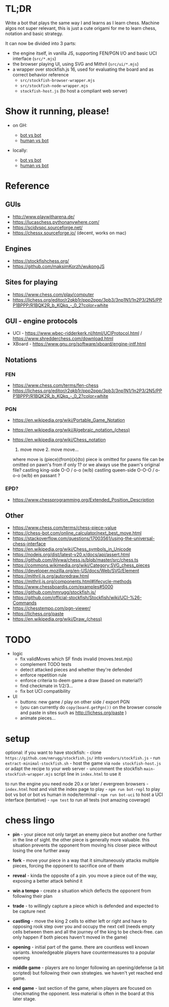 # TL;DR

Write a bot that plays the same way I and learns as I learn chess.
Machine algos not super relevant, this is just a cute origami for me to learn chess, notation and basic strategy.

It can now be divided into 3 parts:
- the engine itself, in vanilla JS, supporting FEN/PGN I/O and basic UCI interface (`src/*.mjs`)
- the browser playing UI, using SVG and Mithril (`src/ui/*.mjs`)
- a wrapper over stockfish.js 16, used for evaluating the board and as correct behavior reference
    - `src/stockfish-browser-wrapper.mjs`
    - `src/stockfish-node-wrapper.mjs`
    - `stockfish-host.js` (to host a compliant web server)

# Show it running, please!

- on GH:

    - [bot vs bot  ](https://josepedrodias.github.io/chess/?only-bots=1&speed=1)
    - [human vs bot](https://josepedrodias.github.io/chess/)

- locally:
    - [bot vs bot  ](http://localhost:8080/chess/?only-bots=1&speed=1)
    - [human vs bot](http://localhost:8080/)

# Reference

## GUIs

- http://www.playwitharena.de/
- https://lucaschess.pythonanywhere.com/
- https://scidvspc.sourceforge.net/
- https://chessx.sourceforge.io/  (decent, works on mac)


## Engines

- https://stockfishchess.org/
- https://github.com/maksimKorzh/wukongJS


## Sites for playing

- https://www.chess.com/play/computer
- https://lichess.org/editor/r2qkb1r/ppp2ppp/3pb3/3np1N1/1n2P3/2N5/PPP1BPPP/R1BQK2R_b_KQkq_-_0_2?color=white


## GUI - engine protocols

- UCI - https://www.wbec-ridderkerk.nl/html/UCIProtocol.html / https://www.shredderchess.com/download.html
- XBoard - https://www.gnu.org/software/xboard/engine-intf.html


## Notations

### FEN

- https://www.chess.com/terms/fen-chess
- https://lichess.org/editor/r2qkb1r/ppp2ppp/3pb3/3np1N1/1n2P3/2N5/PPP1BPPP/R1BQK2R_b_KQkq_-_0_2?color=white


### PGN

- https://en.wikipedia.org/wiki/Portable_Game_Notation
- https://en.wikipedia.org/wiki/Algebraic_notation_(chess)
- https://en.wikipedia.org/wiki/Chess_notation

    1. move move 2. move move...

    where move is (piece)(from)(x)(to)
    piece is omitted for pawns
    file can be omitted on pawn's from if only 1? or we always use the pawn's original file?
    castling king-side O-O / o-o  (w/b)
    castling queen-side O-O-O / o-o-o (w/b)
    en passant ?

### EPD?

- https://www.chessprogramming.org/Extended_Position_Description


## Other

- https://www.chess.com/terms/chess-piece-value
- https://chess-bot.com/online_calculator/next_best_move.html
- https://stackoverflow.com/questions/17003561/using-the-universal-chess-interface
- https://en.wikipedia.org/wiki/Chess_symbols_in_Unicode
- https://nodejs.org/dist/latest-v20.x/docs/api/assert.html
- https://github.com/jhlywa/chess.js/blob/master/src/chess.ts
- https://commons.wikimedia.org/wiki/Category:SVG_chess_pieces
- https://developer.mozilla.org/en-US/docs/Web/SVG/Element
- https://mithril.js.org/autoredraw.html
- https://mithril.js.org/components.html#lifecycle-methods
- https://www.chessboardjs.com/examples#5000
- https://github.com/nmrugg/stockfish.js/
- https://github.com/official-stockfish/Stockfish/wiki/UCI-%26-Commands
- https://chesstempo.com/pgn-viewer/
- https://lichess.org/paste
- https://en.wikipedia.org/wiki/Draw_(chess)

# TODO

- logic
    - fix validMoves which SF finds invalid (moves.test.mjs)
    - complement TODO tests
    - detect attacked pieces and whether they're defended
    - enforce repetition rule
    - enforce criteria to deem game a draw (based on material?)
    - find checkmate in 1/2/3...
    - fix bot UCI compatibility
- UI
    - buttons: new game / play on other side / export PGN
    - (you can currently do `copy(board.getPgn())` on the browser console and paste in sites such as http://lichess.org/paste )
    - animate pieces...

# setup

optional:
    if you want to have stockfish:
    - clone `https://github.com/nmrugg/stockfish.js/` into `vendors/stockfish.js`
    - run `extract-minimal-stockfish.sh`
    - host the game via `node stockfish-host.js` or adapt the recipe to your web server
    - uncomment the stockfish `main-stockfish-wrapper.mjs` script line in `index.html` to use it

to run the engine you need node 20.x or later / evergreen browsers
    - `index.html` host and visit the index page to play
    - `npm run bot-repl` to play bot vs bot or bot vs human in node/terminal
    - `npm run bot-uci` to host a UCI interface (tentative)
    - `npm test` to run all tests (not amazing coverage)


# chess lingo

- **pin** - your piece not only target an enemy piece but another one further in the line of sight. the other piece is generally more valuable.
this situation prevents the opponent from moving his closer piece without losing the one further away
- **fork** - move your piece in a way that it simultaneously attacks multiple pieces, forcing the opponent to sacrifice one of them
- **reveal** - kinda the opposite of a pin. you move a piece out of the way, exposing a better attack behind it
- **win a tempo** - create a situation which deflects the opponent from following their plan
- **trade** - to willingly capture a piece which is defended and expected to be capture next
- **castling** - move the king 2 cells to either left or right and have to opposing rook step over you and occupy the next cell (needs empty cells between them and all the journey of the king to be check-free. can only happen if both pieces haven't moved in the game)

- **opening** - initial part of the game. there are countless well known variants. knowledgeable players have countermeasures to a popular opening
- **middle game** - players are no longer following an opening/defense (a bit scripted) but following their own strategies. we haven't yet reached end game.
- **end game** - last section of the game, when players are focused on checkmating the opponent. less material is often in the board at this later stage.
